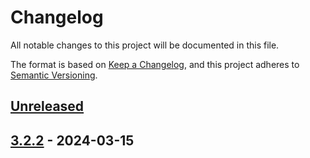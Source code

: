 # Changelog

All notable changes to this project will be documented in this file.

The format is based on [Keep a Changelog](https://keepachangelog.com/en/1.1.0/), and this project adheres
to [Semantic Versioning](https://semver.org/spec/v2.0.0.html).

## [Unreleased]

## [3.2.2] - 2024-03-15

[Unreleased]: https://github.com/rjdemetra/rjd3x13/compare/v3.2.2...HEAD
[3.2.2]: https://github.com/rjdemetra/rjd3x13/releases/tag/v3.2.2

